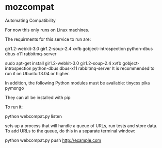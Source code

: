 mozcompat
=========

Automating Compatibility

For now this only runs on Linux machines.

The requirments for this service to run are:

gir1.2-webkit-3.0
gir1.2-soup-2.4
xvfb
gobject-introspection
python-dbus
dbus-x11
rabbitmq-server


sudo apt-get install gir1.2-webkit-3.0 gir1.2-soup-2.4 xvfb gobject-introspection python-dbus dbus-x11 rabbitmq-server
It is recommended to run it on Ubuntu 13.04 or higher.

In addition, the following Python modules must be available:
tinycss
pika
pymongo

They can all be installed with pip

To run it:

python webcompat.py listen

sets up a process that will handle a queue of URLs, run tests and store data.
To add URLs to the queue, do this in a separate terminal window:

python webcompat.py push http://example.com
